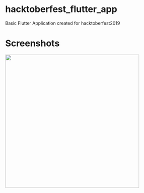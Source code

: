 # hacktoberfest_flutter_app

Basic Flutter Application created for hacktoberfest2019


# Screenshots

<img src="https://github.com/fidisys/hacktoberfest_flutter_app/blob/master/screenshots/screenshot_sample.png" width="425"/>
